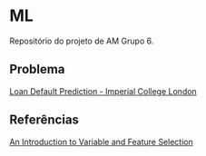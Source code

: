 # ML

Repositório do projeto de AM Grupo 6.

## Problema
[Loan Default Prediction - Imperial College London](https://www.kaggle.com/c/loan-default-prediction/data)

## Referências

[An Introduction to Variable and Feature Selection](http://www.jmlr.org/papers/volume3/guyon03a/guyon03a.pdf)
